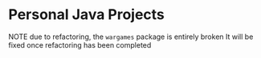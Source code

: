 # Personal Java Projects

NOTE due to refactoring, the `wargames` package is entirely broken
It will be fixed once refactoring has been completed